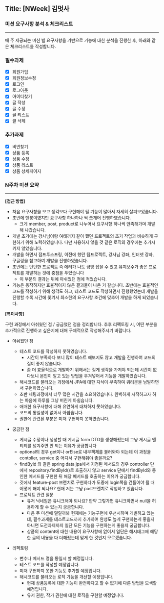 ## Title: [NWeek] 김멋사

### 미션 요구사항 분석 & 체크리스트

---

매 주 제공되는 미션 별 요구사항을 기반으로 기능에 대한 분석을 진행한 후, 아래와 같은 체크리스트를 작성합니다. 

### **필수과제**

- [x]  회원가입
- [x]  회원정보수정
- [x]  로그인
- [x]  로그아웃
- [x]  아이디찾기
- [x]  글 작성
- [x]  글 수정
- [x]  글 리스트
- [x]  글 삭제

### **추가과제**

- [x]  비번찾기
- [x]  상품 등록
- [x]  상품 수정
- [x]  상품 리스트
- [x]  상품 상세페이지

### N주차 미션 요약

---

**[접근 방법]**

<!-- 체크리스트를 중심으로 각각의 기능을 구현하기 위해 어떤 생각을 했는지 정리합니다.

- 무엇에 중점을 두고 구현하였는지, 어떤 공식문서나 예제를 참고하여 개발하였는지 뿐만 아니라 미션을 진행하기 전 개인적으로 실습한 것도 포함하여 작성해주시기 바랍니다.
- 실제 개발 과정에서 목표하던 바가 무엇이었는지 작성해주시기 바랍니다.
- 구현 과정에 따라 어떤 결과물이 나오게 되었는지 최대한 상세하게 작성해주시기 바랍니다. -->
 
- 처음 요구사항을 보고 생각보다 구현해야 될 기능이 많아서 자세히 살펴보았습니다.
- 초반에 멘붕이였지만 요구사항 하나하나 씩 쪼개어 진행하였습니다.
  - 크게 member, post, product로 나누어서 요구사항 하나씩 만족해가며 개발해 나갔습니다.
- 개발 초기에는 강사님이랑 여태까지 같이 했던 프로젝트의 초기 작업과 비슷하게 구현하기 위해 노력하였습니다. 다만 사용하지 않을 것 같은 로직의 경우에는 추가시키지 않았습니다.
- 개발을 하면서 점프투스프링, 이전에 했던 팀프로젝트, 강사님 강좌, 인터넷 강좌, 구글링을 참고하여 개발을 진행하였습니다.
- 초반에는 단단한 프로젝트 즉 에러가 나도 금방 잡을 수 있고 유지보수가 좋은 프로젝트를 개발하는 것에 중점을 두었습니다
  - 이 부분의 결과는 뒤에 아쉬웠던 점에 적었습니다.
- 기능은 동작하지만 효율적이지 않은 결과물이 나온 거 같습니다. 
초반에는 효율적인 코드를 작성하기 위해 생각도 하고, 테스트 코드도 작성하면서 진행했었는데 개발을 진행할 수록 시간에 쫓겨서 최소한의 요구사항 조건에 맞추어 개발을 하게 되었습니다.
    
    

**[특이사항]**

구현 과정에서 아쉬웠던 점 / 궁금했던 점을 정리합니다.
추후 리팩토링 시, 어떤 부분을 추가적으로 진행하고 싶은지에 대해 구체적으로 작성해주시기 바랍니다.
    
- 아쉬웠던 점
  - 테스트 코드를 작성하지 못하였습니다.
    - 시간이 부족하다 보니 많이 테스트 해보지도 않고 개발을 진행하여 코드의 질이 좋지 않습니다.
    - 좀 더 효율적으로 개발하기 위해서는 길게 생각을 가져야 되는데 시간이 없다보니 본인이 알고 있는 방법을 우겨넣어서 기능을 개발하였습니다.
  - 해시코드를 불러오는 과정에서 JPA에 대한 지식이 부족하여 쿼리문을 남발하면서 구현하였습니다.
  - 초반 세팅과정에서 너무 많은 시간을 소요하였습니다. 완벽하게 시작하고자 하는 마음에 하루를 그냥 버린게 아쉽습니다.
  - 애매한 요구사항에 대해 유연하게 대처하지 못하였습니다.
  - 코드의 통일성이 없어서 아쉽습니다.
  - 권한에 관련된 부분은 미처 구현하지 못하였습니다.

- 궁금한 점
  - 게시글 수정이나 생성할 때 게시글 form DTO를 생성해줬는데 그냥 게시글 엔티티를 넘겨주면 안 되는 이유가 궁금합니다
  - optional의 경우 get이나 orElse로 내부객체를 불러와야 되는데 이 과정을 contoller, service 중 어디서 구현해줘야 좋을까요?
  - findById 와 같은 spring data jpa에서 지정된 메서드의 경우 controller 단 에서 repository.findById()로 호출하지 않고 
service 단에서 findById와 동인한 메서드를 구현한 뒤 해당 메서드를 호출하는 이유가 궁금합니다.
  - 깃에서 feature-post 브랜치로 구현하다가 도중에 login쪽을 건들어야 될 때 어떻게 해야 되나요? 현재 저는 그냥 post브랜치로 작업하고 있습니다.
  - 프로젝트 관련 질문
    - 유저 닉네임은 유니크해야 되나요? 만약 그렇가면 유니크하면서 null을 허용하게 할 수 있는지 궁금합니다.
    - 다음 주 미션에 밀릴까봐 현재에는 기능구현에 우선시하며 개발하고 있는데, 
필수과제를 테스트코드까지 추가하여 완성도 높게 구현하는게 좋을지 아니면 도전과제까지 일단 모든 기능을 구현하는게 좋을지 궁금합니다.
    - 상품의 content에 대한 내용이 요구사항에 없어서 일단은 해시태그에 해당한 글의 내용을 다 더해줬는데 맞게 한 것인지 모르겠습니다.

- 리펙토링
  - 변수나 메서드 명을 통일시 할 예정입니다.
  - 테스트 코드를 작성할 예정입니다.
  - 미처 구현하지 못한 기능도 추가할 예정입니다.
  - 해시코드를 불러오는 로직 기능을 개선할 예정입니다.
    - 현재 상품등록에 대한 기능이 완전하다고 할 수 없기에 다른 방법을 모색할 예정입니다.
    - 유저 권한, 작가 권한에 대한 로직을 구현할 예정입니다.
<!--     **참고: [Refactoring]**
    
    - Refactoring 시 주로 다루어야 할 이슈들에 대해 리스팅합니다.
    - 1차 리팩토링은 기능 개발을 종료한 후, 스스로 코드를 다시 천천히 읽어보면서 진행합니다.
    - 2차 리팩토링은 피어리뷰를 통해 전달받은 다양한 의견과 피드백을 조율하여 진행합니다. -->
